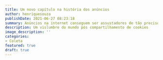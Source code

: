 ```yaml
---
title: Um novo capítulo na história dos anúncios
author: henriquesouza
publishDate: 2021-06-27 08:23:18
summary: Anúncios na internet conseguem ser assustadores de tão precisos, mas dependem de permissões para isso. Como uma das duas maiores fontes geradoras de receita online irá se adaptar a um mundo de tecnologias que aderem a filosofia de privacidade por padrão?
description: Um vislumbre do mundo pós compartilhamento de cookies
image_description: ''
categories:
- Coleta
featured: true
draft: true
---
```


